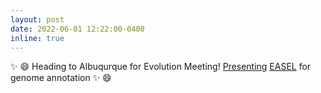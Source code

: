 ```yaml
---
layout: post
date: 2022-06-01 12:22:00-0400
inline: true
---
```

 ✨ 😄 Heading to Albuqurque for Evolution Meeting! [Presenting](https://www.xcdsystem.com/evolution/program/URURiZb/index.cfm) [EASEL](https://gitlab.com/PlantGenomicsLab/easel) for genome annotation ✨ 😄
